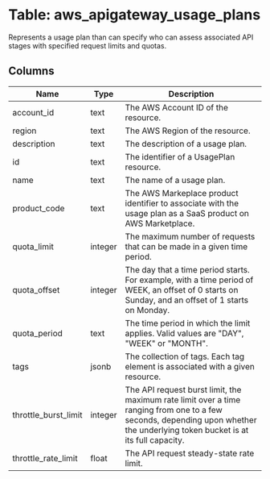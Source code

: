 
# Table: aws_apigateway_usage_plans
Represents a usage plan than can specify who can assess associated API stages with specified request limits and quotas.
## Columns
| Name        | Type           | Description  |
| ------------- | ------------- | -----  |
|account_id|text|The AWS Account ID of the resource.|
|region|text|The AWS Region of the resource.|
|description|text|The description of a usage plan.|
|id|text|The identifier of a UsagePlan resource.|
|name|text|The name of a usage plan.|
|product_code|text|The AWS Markeplace product identifier to associate with the usage plan as a SaaS product on AWS Marketplace.|
|quota_limit|integer|The maximum number of requests that can be made in a given time period.|
|quota_offset|integer|The day that a time period starts. For example, with a time period of WEEK, an offset of 0 starts on Sunday, and an offset of 1 starts on Monday.|
|quota_period|text|The time period in which the limit applies. Valid values are "DAY", "WEEK" or "MONTH".|
|tags|jsonb|The collection of tags. Each tag element is associated with a given resource.|
|throttle_burst_limit|integer|The API request burst limit, the maximum rate limit over a time ranging from one to a few seconds, depending upon whether the underlying token bucket is at its full capacity.|
|throttle_rate_limit|float|The API request steady-state rate limit.|
